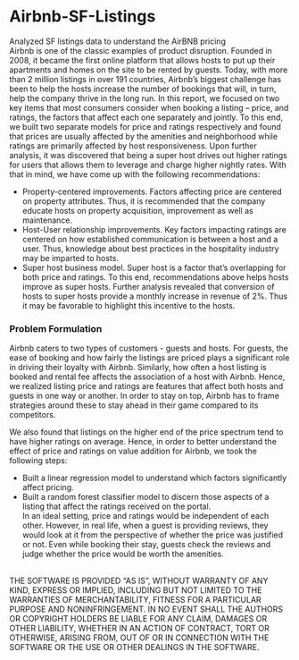 # Airbnb-SF-Listings
Analyzed SF listings data to understand the AirBNB pricing <br>
Airbnb is one of the classic examples of product disruption. Founded in 2008, it became the first online platform that allows hosts to put up their apartments and homes on the site to be rented by guests. Today, with more than 2 million listings in over 191 countries, Airbnb’s biggest challenge has been to help the hosts increase the number of bookings that will, in turn, help the company thrive in the long run. In this report, we focused on two key items that most consumers consider when booking a listing – price, and ratings, the factors that affect each one separately and jointly. To this end, we built two separate models for price and ratings respectively and found that prices are usually affected by the amenities and neighborhood while ratings are primarily affected by host responsiveness. Upon further analysis, it was discovered that being a super host drives out higher ratings for users that allows them to leverage and charge higher nightly rates. With that in mind, we have come up with the following recommendations:<br>
- Property-centered improvements. Factors affecting price are centered on property attributes. Thus, it is recommended that the company educate hosts on property acquisition, improvement as well as maintenance.
- Host-User relationship improvements. Key factors impacting ratings are centered on how established communication is between a host and a user. Thus, knowledge about best practices in the hospitality industry may be imparted to hosts.
- Super host business model. Super host is a factor that’s overlapping for both price and ratings. To this end, recommendations above helps hosts improve as super hosts.
Further analysis revealed that conversion of hosts to super hosts provide a monthly increase in revenue of 2%. Thus it may be favorable to highlight this incentive to the hosts.

### Problem Formulation
Airbnb caters to two types of customers - guests and hosts. For guests, the ease of booking and how fairly the listings are priced plays a significant role in driving their loyalty with Airbnb. Similarly, how often a host listing is booked and rental fee affects the association of a host with Airbnb. Hence, we realized listing price and ratings are features that affect both hosts and guests in one way or another. In order to stay on top, Airbnb has to frame strategies around these to stay ahead in their game compared to its competitors.<br>

We also found that listings on the higher end of the price spectrum tend to have higher ratings on average. Hence, in order to better understand the effect of price and ratings on value addition for Airbnb, we took the following steps:<br>
- Built a linear regression model to understand which factors significantly affect pricing.
- Built a random forest classifier model to discern those aspects of a listing that affect the ratings received on the portal.<br>
In an ideal setting, price and ratings would be independent of each other. However, in real life, when a guest is providing reviews, they would look at it from the perspective of whether the price was justified or not. Even while booking their stay, guests check the reviews and judge whether the price would be worth the amenities.
<br>
THE SOFTWARE IS PROVIDED “AS IS”, WITHOUT WARRANTY OF ANY KIND, EXPRESS OR IMPLIED, INCLUDING BUT NOT LIMITED TO THE WARRANTIES OF MERCHANTABILITY, FITNESS FOR A PARTICULAR PURPOSE AND NONINFRINGEMENT. IN NO EVENT SHALL THE AUTHORS OR COPYRIGHT HOLDERS BE LIABLE FOR ANY CLAIM, DAMAGES OR OTHER LIABILITY, WHETHER IN AN ACTION OF CONTRACT, TORT OR OTHERWISE, ARISING FROM, OUT OF OR IN CONNECTION WITH THE SOFTWARE OR THE USE OR OTHER DEALINGS IN THE SOFTWARE.



